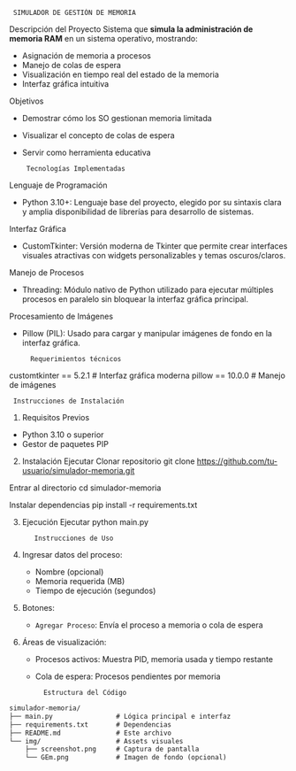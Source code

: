      SIMULADOR DE GESTIÓN DE MEMORIA

Descripción del Proyecto
Sistema que **simula la administración de memoria RAM** en un sistema operativo, mostrando:  
- Asignación de memoria a procesos  
- Manejo de colas de espera  
- Visualización en tiempo real del estado de la memoria  
- Interfaz gráfica intuitiva  

Objetivos
- Demostrar cómo los SO gestionan memoria limitada
- Visualizar el concepto de colas de espera
- Servir como herramienta educativa

       Tecnologías Implementadas

Lenguaje de Programación
- Python 3.10+: Lenguaje base del proyecto, elegido por su sintaxis clara y amplia disponibilidad de librerías para desarrollo de sistemas.

Interfaz Gráfica
- CustomTkinter: Versión moderna de Tkinter que permite crear interfaces visuales atractivas con widgets personalizables y temas oscuros/claros.

Manejo de Procesos
- Threading: Módulo nativo de Python utilizado para ejecutar múltiples procesos en paralelo sin bloquear la interfaz gráfica principal.

Procesamiento de Imágenes
- Pillow (PIL): Usado para cargar y manipular imágenes de fondo en la interfaz gráfica.

        Requerimientos técnicos 
customtkinter == 5.2.1   # Interfaz gráfica moderna
pillow == 10.0.0         # Manejo de imágenes

     Instrucciones de Instalación

1. Requisitos Previos
- Python 3.10 o superior  
- Gestor de paquetes PIP  

2. Instalación
Ejecutar
 Clonar repositorio
git clone https://github.com/tu-usuario/simulador-memoria.git

Entrar al directorio
cd simulador-memoria

Instalar dependencias
pip install -r requirements.txt

3. Ejecución
Ejecutar python main.py

          Instrucciones de Uso
1. Ingresar datos del proceso:  
   - Nombre (opcional)  
   - Memoria requerida (MB)  
   - Tiempo de ejecución (segundos)  

2. Botones:  
   - `Agregar Proceso`: Envía el proceso a memoria o cola de espera  

3. Áreas de visualización:  
   - Procesos activos: Muestra PID, memoria usada y tiempo restante  
   - Cola de espera: Procesos pendientes por memoria

           Estructura del Código
```markdown
simulador-memoria/
├── main.py                # Lógica principal e interfaz
├── requirements.txt       # Dependencias
├── README.md              # Este archivo
└── img/                   # Assets visuales
    ├── screenshot.png     # Captura de pantalla
    └── GEm.png            # Imagen de fondo (opcional)
